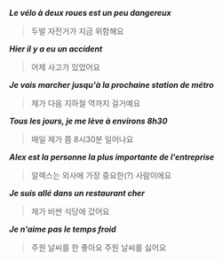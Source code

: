 ***Le vélo à deux roues est un peu dangereux***

> 두발 자전거가 지금 위함해요

***Hier il y a eu un accident***
> 어제 사고가 있었어요

***Je vais marcher jusqu'à la prochaine station de métro***
> 제가 다음 지하철 역까지 걸거예요

***Tous les jours, je me lève à environs 8h30***
> 매일 제가 쯤 8시30분 일어나요

***Alex est la personne la plus importante de l'entreprise***
> 알렉스는 외사에 가장 중요한(?) 사람이에요

***Je suis allé dans un restaurant cher***
> 제가 비싼 식당에 갔어요

***Je n'aime pas le temps froid***
> 주원 날씨를 한 좋아요
> 주원 날씨를 싫어요
